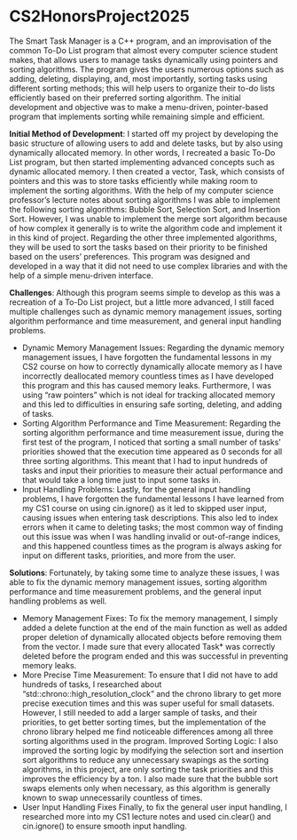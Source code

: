 # CS2HonorsProject2025
The Smart Task Manager is a C++ program, and an improvisation of the common To-Do List program that almost every computer science student makes, that allows users to manage tasks dynamically using pointers and sorting algorithms. The program gives the users numerous options such as adding, deleting, displaying, and, most importantly, sorting tasks using different sorting methods; this will help users to organize their to-do lists efficiently based on their preferred sorting algorithm. The initial development and objective was to make a menu-driven, pointer-based program that implements sorting while remaining simple and efficient. 

**Initial Method of Development**:
I started off my project by developing the basic structure of allowing users to add and delete tasks, but by also using dynamically allocated memory. In other words, I recreated a basic To-Do List program, but then started implementing advanced concepts such as dynamic allocated memory. I then created a vector, Task, which consists of pointers and this was to store tasks efficiently while making room to implement the sorting algorithms.
With the help of my computer science professor’s lecture notes about sorting algorithms I was able to implement the following sorting algorithms: Bubble Sort, Selection Sort, and Insertion Sort. However, I was unable to implement the merge sort algorithm because of how complex it generally is to write the algorithm code and implement it in this kind of project. Regarding the other three implemented algorithms, they will be used to sort the tasks based on their priority to be finished based on the users’ preferences. This program was designed and developed in a way that it did not need to use complex libraries and with the help of a simple menu-driven interface.

**Challenges**:
Although this program seems simple to develop as this was a recreation of a To-Do List project, but a little more advanced, I still faced multiple challenges such as dynamic memory management issues, sorting algorithm performance and time measurement, and general input handling problems.
- Dynamic Memory Management Issues: 
Regarding the dynamic memory management issues, I have forgotten the fundamental lessons in my CS2 course on how to correctly dynamically allocate memory as I have incorrectly deallocated memory countless times as I have developed this program and this has caused memory leaks. Furthermore, I was using “raw pointers” which is not ideal for tracking allocated memory and this led to difficulties in ensuring safe sorting, deleting, and adding of tasks.
- Sorting Algorithm Performance and Time Measurement: 
Regarding the sorting algorithm performance and time measurement issue, during the first test of the program, I noticed that sorting a small number of tasks’ priorities showed that the execution time appeared as 0 seconds for all three sorting algorithms. This meant that I had to input hundreds of tasks and input their priorities to measure their actual performance and that would take a long time just to input some tasks in.
- Input Handling Problems: 
Lastly, for the general input handling problems, I have forgotten the fundamental lessons I have learned from my CS1 course on using cin.ignore() as it led to skipped user input, causing issues when entering task descriptions. This also led to index errors when it came to deleting tasks; the most common way of finding out this issue was when I was handling invalid or out-of-range indices, and this happened countless times as the program is always asking for input on different tasks, priorities, and more from the user.

**Solutions**:
Fortunately, by taking some time to analyze these issues, I was able to fix the dynamic memory management issues, sorting algorithm performance and time measurement problems, and the general input handling problems as well.
- Memory Management Fixes: 
To fix the memory management, I simply added a delete function at the end of the main function as well as added proper deletion of dynamically allocated objects before removing them from the vector. I made sure that every allocated Task* was correctly deleted before the program ended and this was successful in preventing memory leaks.
- More Precise Time Measurement: 
To ensure that I did not have to add hundreds of tasks, I researched about “std::chrono::high_resolution_clock” and the chrono library to get more precise execution times and this was super useful for small datasets. However, I still needed to add a larger sample of tasks, and their priorities, to get better sorting times, but the implementation of the chrono library helped me find noticeable differences among all three sorting algorithms used in the program.
Improved Sorting Logic: 
I also improved the sorting logic by modifying the selection sort and insertion sort algorithms to reduce any unnecessary swapings as the sorting algorithms, in this project, are only sorting the task priorities and this improves the efficiency by a ton. I also made sure that the bubble sort swaps elements only when necessary, as this algorithm is generally known to swap unnecessarily countless of times.
- User Input Handling Fixes
Finally, to fix the general user input handling, I researched more into my CS1 lecture notes and used cin.clear() and cin.ignore() to ensure smooth input handling.

